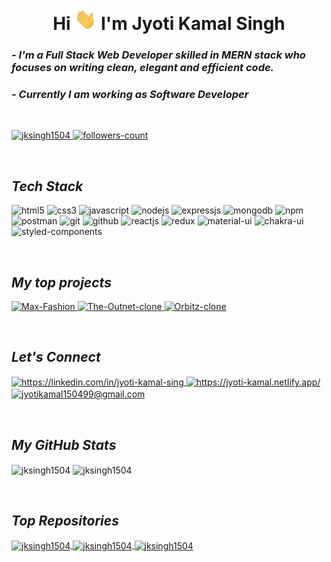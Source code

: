 <!----------------------------------- Heading Section ------------------------------------>
<h1 align="center">
    Hi
    <img src="https://raw.githubusercontent.com/ABSphreak/ABSphreak/master/gifs/Hi.gif" width="35">
    I'm Jyoti Kamal Singh
</h1>

<!----------------------------------- About Section ------------------------------------>

<h3>
    <i>- I'm a Full Stack Web Developer skilled in MERN stack who focuses on writing clean, elegant and efficient code.</i>
</h3>

<h3>
    <i>- Currently I am working as Software Developer</i>
</h3>
<br>

<!----------------------------------- Profile View Section ----------------------------------->

<p align="left">
    <a href="https://github.com/jksingh1504">
        <img src="https://komarev.com/ghpvc/?username=jksingh1504t&label=Profile%20views&color=0e75b6&style=flat" alt="jksingh1504" />
    </a>
    <a href="https://github.com/jksingh1504?tab=followers">
        <img src="https://img.shields.io/github/followers/jksingh1504?label=Followers&style=social" alt="followers-count">
    </a>
</p>
<br>

<!----------------------------------- Tech Stack Section ------------------------------------>

<h2><i>Tech Stack</i></h2>

<p>
    <img src="https://img.shields.io/badge/HTML5-E34F26?style=for-the-badge&logo=html5&logoColor=white" alt="html5" />
    <img src="https://img.shields.io/badge/CSS3-1572B6?style=for-the-badge&logo=css3&logoColor=white" alt="css3" />
    <!-- <img src="https://img.shields.io/badge/Bootstrap-563D7C?style=for-the-badge&logo=bootstrap&logoColor=white" alt="bootstrap" />
     <img src="https://img.shields.io/badge/Tailwind_CSS-38B2AC?style=for-the-badge&logo=tailwind-css&logoColor=white" alt="tailwind" /> -->
    <img src="https://img.shields.io/badge/JavaScript-323330?style=for-the-badge&logo=javascript&logoColor=F7DF1E" alt="javascript" />
    <img src="https://img.shields.io/badge/Node.js-339933?style=for-the-badge&logo=nodedotjs&logoColor=white" alt="nodejs" />
    <img src="https://img.shields.io/badge/Express.js-000000?style=for-the-badge&logo=express&logoColor=white" alt="expressjs" />
    <img src="https://img.shields.io/badge/MongoDB-4EA94B?style=for-the-badge&logo=mongodb&logoColor=white" alt="mongodb" />
    <img src="https://img.shields.io/badge/npm-CB3837?style=for-the-badge&logo=npm&logoColor=white" alt="npm" />
    <img src="https://img.shields.io/badge/Postman-FF6C37?style=for-the-badge&logo=Postman&logoColor=white" alt="postman" />
    <img src="https://img.shields.io/badge/Git-f44d27?style=for-the-badge&logo=git&logoColor=white" alt="git" />
    <img src="https://img.shields.io/badge/GitHub-100000?style=for-the-badge&logo=github&logoColor=white" alt="github" />
    <img src="https://img.shields.io/badge/React-20232A?style=for-the-badge&logo=react&logoColor=61DAFB" alt="reactjs" />
    <img src="https://img.shields.io/badge/Redux-593D88?style=for-the-badge&logo=redux&logoColor=white" alt="redux" />
    <img src="https://img.shields.io/badge/Material%20UI-007FFF?style=for-the-badge&logo=mui&logoColor=white" alt="material-ui" />
    <img src="https://img.shields.io/badge/Chakra%20UI-3bc7bd?style=for-the-badge&logo=chakraui&logoColor=white" alt="chakra-ui" />
    <img src="https://img.shields.io/badge/styled--components-DB7093?style=for-the-badge&logo=styled-components&logoColor=white" alt="styled-components" />
</p>
<br>

<!----------------------------------- Project Section ------------------------------------>

<h2><i>My top projects</i></h2>

<p align="left">
    <a href="https://github.com/jksingh1504/max-fashion-clone" target="blank">
        <img src="https://img.shields.io/static/v1?style=for-the-badge&message=Max Fashion&color=1BB91F&logo=&logoColor=FFFFFF&label=" alt="Max-Fashion" />
    </a>
    <a href="https://github.com/9Prajjwal/outnetclone" target="blank">
        <img src="https://img.shields.io/static/v1?style=for-the-badge&message=The Outnet&color=000000&logo=&logoColor=FFFFFF&label=" alt="The-Outnet-clone" />
    </a>
    
<!--     <a href="" target="blank">
        <img src="https://img.shields.io/static/v1?style=for-the-badge&message=Orbitz Clone App&color=FD3A5C&logo=&logoColor=FFFFFF&label=" alt="Orbitz-clone" />
    </a> -->
   <a href="https://github.com/jksingh1504/Orbitz-Clone" target="blank">
        <img src="https://img.shields.io/static/v1?style=for-the-badge&message=Orbitz Clone&color=840010&logo=&logoColor=FFFFFF&label=" alt="Orbitz-clone" />
    </a>
    
</p>
<br>

<!----------------------------------- Social Media Links Section ------------------------------------>

<h2><i>Let's Connect</i></h2>

<p align="left">
    <a href="https://www.linkedin.com/in/jyoti-kamal-singh/">
        <img align="center" src="https://img.shields.io/badge/LinkedIn-0077B5?style=for-the-badge&logo=linkedin&logoColor=white" alt="https://linkedin.com/in/jyoti-kamal-sing" />
    </a>
    <a href="https://jyoti-kamal.netlify.app/">
        <img align="center" src="https://img.shields.io/badge/Portfolio-18A303?style=for-the-badge&logo=ionic&logoColor=white" alt="https://jyoti-kamal.netlify.app/" />
    </a>
    <a title="jyotikamal150499@gmail.com" href="mailto:jyotikamal150499@gmail.com">
        <img align="center" src="https://img.shields.io/badge/Gmail-D14836?style=for-the-badge&logo=gmail&logoColor=white" alt="jyotikamal150499@gmail.com" />
    </a>
    
<!--     <a href="">
        <img align="center" src="https://img.shields.io/badge/Portfolio-18A303?style=for-the-badge&logo=ionic&logoColor=white" alt="https://jyoti-kamal.netlify.app/" />
    </a>
    <a href="">
        <img align="center" src="https://img.shields.io/badge/Gmail-D14836?style=for-the-badge&logo=gmail&logoColor=white" alt="jyotikamal150499@gmail.com" />
    </a> -->
</p>
<br>

<!----------------------------------- GitHub Stats Section ------------------------------------>

<h2><i>My GitHub Stats</i></h2>

<p>
    <img align="center" src="https://github-readme-stats.vercel.app/api?username=jksingh1504&show_icons=true&include_all_commits=true&count_private=true&hide=issues,contribs&border_radius=0&locale=en&theme=dark" alt="jksingh1504" height="139" />
    <img align="center" src="https://github-readme-stats.vercel.app/api/top-langs/?username=jksingh1504&layout=compact&exclude_repo=Lybrate-Website-Clone-Version-2.0,Lybrate-Website-Clone,Adidas-Clone&hide=Shell&border_radius=0&theme=dark" alt="jksingh1504" height="139" />
</p>
<br>

<!----------------------------------- Top Repository Section ------------------------------------>

<h2><i>Top Repositories</i></h2>

<p>
    <a href="https://github.com/jksingh1504/max-fashion-clone">
        <img align="center" src="https://github-readme-stats.vercel.app/api/pin/?username=jksingh1504&repo=max-fashion-clone&locale=en&border_radius=0&theme=dark" alt="jksingh1504" />
    </a>
    <a href="https://github.com/9Prajjwal/outnetclone">
        <img align="center" src="https://github-readme-stats.vercel.app/api/pin/?username=9prajjwal&repo=outnetclone&locale=en&border_radius=0&theme=dark" alt="jksingh1504" />
    </a>
    <a href="https://github.com/jksingh1504/Orbitz-Clone">
        <img align="center" src="https://github-readme-stats.vercel.app/api/pin/?username=jksingh1504&repo=Orbitz-Clone&locale=en&border_radius=0&theme=dark" alt="jksingh1504" />
    </a>
<!--     <a href="https://github.com/surajDongre-16/fraazo-clone">
        <img align="center" src="https://github-readme-stats.vercel.app/api/pin/?username=surajDongre-16&repo=fraazo-clone&locale=en&border_radius=0&theme=dark" alt="jksingh1504" />
    </a> -->
   

</p>
